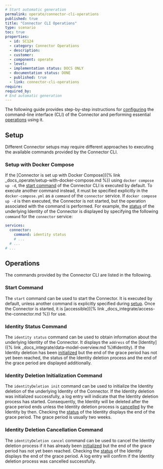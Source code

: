 ```yaml
---
# Start automatic generation
permalink: operate/connector-cli-operations
published: true
title: "Connector CLI Operations"
type: scenario
toc: true
properties:
  - id: SC124
  - category: Connector Operations
  - description:
  - customer:
  - component: operate
  - level:
  - implementation status: DOCS ONLY
  - documentation status: DONE
  - published: true
  - link: connector-cli-operations
require:
required_by:
# End automatic generation
---
```


The following guide provides step-by-step instructions for [configuring](#setup) the command-line interface (CLI) of the Connector and performing essential [operations](#operations) using it.

## Setup

Different Connector setups may require different approaches to executing the available commands provided by the Connector CLI.

### Setup with Docker Compose

If the [Connector is set up with Docker Compose]({% link _docs_operate/setup-with-docker-compose.md %}) using `docker compose up -d`, the [start command](#start-command) of the Connector CLI is executed by default.
To execute another command instead, it must be specified explicitly in the `docker-compose.yml` as a `command` of the `connector` service.
If `docker compose up -d` is then executed, the Connector is not started, but the operation associated with the command is performed.
For example, the [status](#identity-status-command) of the underlying Identity of the Connector is displayed by specifying the following `command` for the `connector` service:

```yaml
services:
  connector:
    command: identity status
    # ...
  # ...
# ...
```

## Operations

The commands provided by the Connector CLI are listed in the following.

### Start Command

The `start` command can be used to start the Connector.
It is executed by default, unless another command is explicitly specified during [setup](#setup).
Once the Connector is started, it is [accessible]({% link _docs_integrate/access-the-connector.md %}) for use.

### Identity Status Command

The `identity status` command can be used to obtain information about the underlying Identity of the Connector.
It displays the `address` of the [Identity]({% link _docs_integrate/data-model-overview.md %}#identity).
If the Identity deletion has been [initialized](#identity-deletion-initialization-command) but the end of the grace period has not yet been reached, the status of the Identity deletion process and the end of the grace period are displayed additionally.

### Identity Deletion Initialization Command

The `identityDeletion init` command can be used to initialize the Identity deletion of the underlying Identity of the Connector.
If the Identity deletion was initialized successfully, a log entry will indicate that the Identity deletion process has started.
Consequently, the Identity will be deleted after the grace period ends unless the Identity deletion process is [cancelled](#identity-deletion-cancellation-command) by the Identity by then.
Checking the [status](#identity-status-command) of the Identity displays the end of the grace period.
The grace period is usually two weeks.

### Identity Deletion Cancellation Command

The `identityDeletion cancel` command can be used to cancel the Identity deletion process if it has already been [initialized](#identity-deletion-initialization-command) but the end of the grace period has not yet been reached.
Checking the [status](#identity-status-command) of the Identity displays the end of the grace period.
A log entry will confirm if the Identity deletion process was cancelled successfully.
